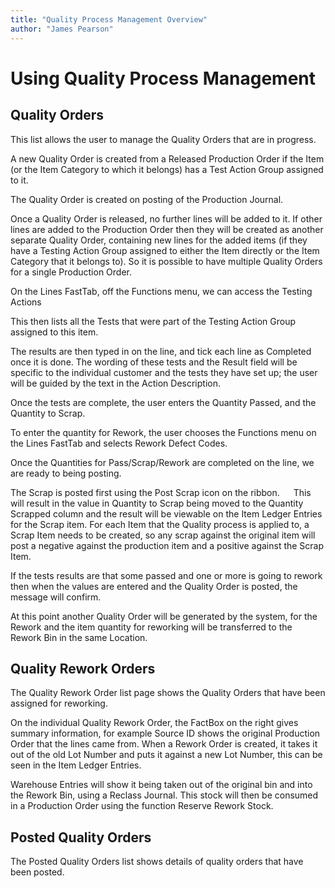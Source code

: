 ```yaml
---
title: "Quality Process Management Overview"
author: "James Pearson"
---
```


# Using Quality Process Management

## Quality Orders
This list allows the user to manage the Quality Orders that are in progress.

A new Quality Order is created from a Released Production Order if the Item (or the Item Category to which it belongs) has a Test Action Group assigned to it.

The Quality Order is created on posting of the Production Journal.

Once a Quality Order is released, no further lines will be added to it. If other lines are added to the Production Order then they will be created as another separate Quality Order, containing new lines for the added items (if they have a Testing Action Group assigned to either the Item directly or the Item Category that it belongs to). So it is possible to have multiple Quality Orders for a single Production Order.

On the Lines FastTab, off the Functions menu, we can access the Testing Actions

This then lists all the Tests that were part of the Testing Action Group assigned to this item.

The results are then typed in on the line, and tick each line as Completed once it is done.
The wording of these tests and the Result field will be specific to the individual customer and the tests they have set up; the user will be guided by the text in the Action Description.

Once the tests are complete, the user enters the Quantity Passed, and the Quantity to Scrap.

To enter the quantity for Rework, the user chooses the Functions menu on the Lines FastTab and selects Rework Defect Codes.

Once the Quantities for Pass/Scrap/Rework are completed on the line, we are ready to being posting. 

The Scrap is posted first using the Post Scrap icon on the ribbon. 
 
This will result in the value in Quantity to Scrap being moved to the Quantity Scrapped column and the result will be viewable on the Item Ledger Entries for the Scrap item. For each Item that the Quality process is applied to, a Scrap Item needs to be created, so any scrap against the original item will post a negative against the production item and a positive against the Scrap Item.

If the tests results are that some passed and one or more is going to rework then when the values are entered and the Quality Order is posted, the message will confirm.

At this point another Quality Order will be generated by the system, for the Rework and the item quantity for reworking will be transferred to the Rework Bin in the same Location.

## Quality Rework Orders
The Quality Rework Order list page shows the Quality Orders that have been assigned for reworking.

On the individual Quality Rework Order, the FactBox on the right gives summary information, for example Source ID shows the original Production Order that the lines came from.
When a Rework Order is created, it takes it out of the old Lot Number and puts it against a new Lot Number, this can be seen in the Item Ledger Entries. 

Warehouse Entries will show it being taken out of the original bin and into the Rework Bin, using a Reclass Journal. This stock will then be consumed in a Production Order using the function Reserve Rework Stock.

## Posted Quality Orders
The Posted Quality Orders list shows details of quality orders that have been posted.

